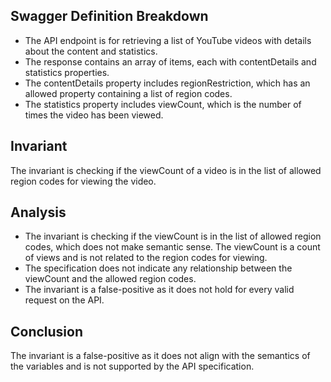 ## Swagger Definition Breakdown
- The API endpoint is for retrieving a list of YouTube videos with details about the content and statistics.
- The response contains an array of items, each with contentDetails and statistics properties.
- The contentDetails property includes regionRestriction, which has an allowed property containing a list of region codes.
- The statistics property includes viewCount, which is the number of times the video has been viewed.

## Invariant
The invariant is checking if the viewCount of a video is in the list of allowed region codes for viewing the video.

## Analysis
- The invariant is checking if the viewCount is in the list of allowed region codes, which does not make semantic sense. The viewCount is a count of views and is not related to the region codes for viewing.
- The specification does not indicate any relationship between the viewCount and the allowed region codes.
- The invariant is a false-positive as it does not hold for every valid request on the API.

## Conclusion
The invariant is a false-positive as it does not align with the semantics of the variables and is not supported by the API specification.
